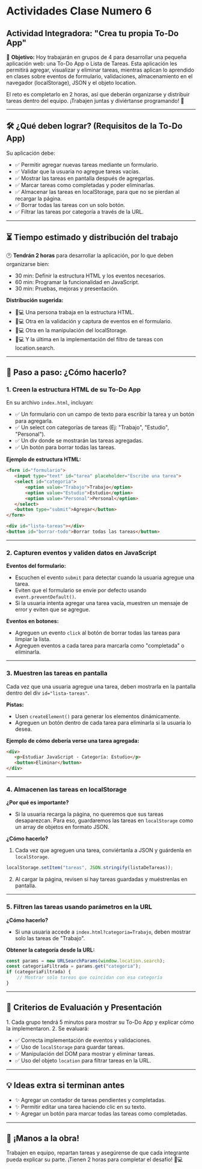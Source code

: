# Actividades Clase Numero 6

## Actividad Integradora: "Crea tu propia To-Do App"

🎯 **Objetivo:**
Hoy trabajarán en grupos de 4 para desarrollar una pequeña aplicación web: una To-Do App o Lista de Tareas. Esta aplicación les permitirá agregar, visualizar y eliminar tareas, mientras aplican lo aprendido en clases sobre eventos de formulario, validaciones, almacenamiento en el navegador (localStorage), JSON y el objeto location.

El reto es completarlo en 2 horas, así que deberán organizarse y distribuir tareas dentro del equipo. ¡Trabajen juntas y diviértanse programando! 🚀

---

## 🛠️ ¿Qué deben lograr? (Requisitos de la To-Do App)

Su aplicación debe:
- ✅ Permitir agregar nuevas tareas mediante un formulario.
- ✅ Validar que la usuaria no agregue tareas vacías.
- ✅ Mostrar las tareas en pantalla después de agregarlas.
- ✅ Marcar tareas como completadas y poder eliminarlas.
- ✅ Almacenar las tareas en localStorage, para que no se pierdan al recargar la página.
- ✅ Borrar todas las tareas con un solo botón.
- ✅ Filtrar las tareas por categoría a través de la URL.

---

## ⏳ Tiempo estimado y distribución del trabajo

🕐 **Tendrán 2 horas** para desarrollar la aplicación, por lo que deben organizarse bien:
- 30 min: Definir la estructura HTML y los eventos necesarios.
- 60 min: Programar la funcionalidad en JavaScript.
- 30 min: Pruebas, mejoras y presentación.

**Distribución sugerida:**
- 👩💻 Una persona trabaja en la estructura HTML.
- 👩💻 Otra en la validación y captura de eventos en el formulario.
- 👩💻 Otra en la manipulación del localStorage.
- 👩💻 Y la última en la implementación del filtro de tareas con location.search.

---

## 📌 Paso a paso: ¿Cómo hacerlo?

### 1️. Creen la estructura HTML de su To-Do App

En su archivo `index.html`, incluyan:
- ✅ Un formulario con un campo de texto para escribir la tarea y un botón para agregarla.
- ✅ Un select con categorías de tareas (Ej: "Trabajo", "Estudio", "Personal").
- ✅ Un div donde se mostrarán las tareas agregadas.
- ✅ Un botón para borrar todas las tareas.

**Ejemplo de estructura HTML:**
```html
<form id="formulario">
   <input type="text" id="tarea" placeholder="Escribe una tarea">
   <select id="categoria">
       <option value="Trabajo">Trabajo</option>
       <option value="Estudio">Estudio</option>
       <option value="Personal">Personal</option>
   </select>
   <button type="submit">Agregar</button>
</form>

<div id="lista-tareas"></div>
<button id="borrar-todo">Borrar todas las tareas</button>
```

---

### 2️. Capturen eventos y validen datos en JavaScript

**Eventos del formulario:**
- Escuchen el evento `submit` para detectar cuando la usuaria agregue una tarea.
- Eviten que el formulario se envíe por defecto usando `event.preventDefault()`.
- Si la usuaria intenta agregar una tarea vacía, muestren un mensaje de error y eviten que se agregue.

**Eventos en botones:**
- Agreguen un evento `click` al botón de borrar todas las tareas para limpiar la lista.
- Agreguen eventos a cada tarea para marcarla como "completada" o eliminarla.

---

### 3️. Muestren las tareas en pantalla

Cada vez que una usuaria agregue una tarea, deben mostrarla en la pantalla dentro del div `id="lista-tareas"`.

**Pistas:**
- Usen `createElement()` para generar los elementos dinámicamente.
- Agreguen un botón dentro de cada tarea para eliminarla si la usuaria lo desea.

**Ejemplo de cómo debería verse una tarea agregada:**
```html
<div>
   <p>Estudiar JavaScript - Categoría: Estudio</p>
   <button>Eliminar</button>
</div>
```

---

### 4️. Almacenen las tareas en localStorage

**¿Por qué es importante?**
- Si la usuaria recarga la página, no queremos que sus tareas desaparezcan. Para eso, guardaremos las tareas en `localStorage` como un array de objetos en formato JSON.

**¿Cómo hacerlo?**
1. Cada vez que agreguen una tarea, conviértanla a JSON y guárdenla en `localStorage`.
```javascript
localStorage.setItem("tareas", JSON.stringify(listaDeTareas));
```
2. Al cargar la página, revisen si hay tareas guardadas y muéstrenlas en pantalla.

---

### 5️. Filtren las tareas usando parámetros en la URL

**¿Cómo hacerlo?**
- Si una usuaria accede a `index.html?categoria=Trabajo`, deben mostrar solo las tareas de "Trabajo".

**Obtener la categoría desde la URL:**
```javascript
const params = new URLSearchParams(window.location.search);
const categoriaFiltrada = params.get("categoria");
if (categoriaFiltrada) {
    // Mostrar solo tareas que coincidan con esa categoría
}
```

---

## 📢 Criterios de Evaluación y Presentación

1️. Cada grupo tendrá 5 minutos para mostrar su To-Do App y explicar cómo la implementaron.
2️. Se evaluará:
- ✅ Correcta implementación de eventos y validaciones.
- ✅ Uso de `localStorage` para guardar tareas.
- ✅ Manipulación del DOM para mostrar y eliminar tareas.
- ✅ Uso del objeto `location` para filtrar tareas en la URL.

---

## 💡 Ideas extra si terminan antes

- ✨ Agregar un contador de tareas pendientes y completadas.
- ✨ Permitir editar una tarea haciendo clic en su texto.
- ✨ Agregar un botón para marcar todas las tareas como completadas.

---

## 📌 ¡Manos a la obra!

Trabajen en equipo, repartan tareas y asegúrense de que cada integrante pueda explicar su parte. ¡Tienen 2 horas para completar el desafío! 🚀💻

